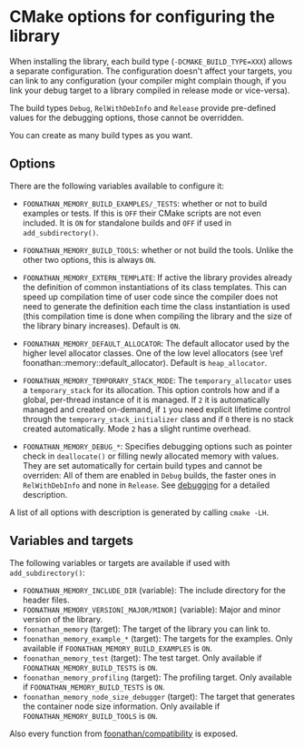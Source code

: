 # CMake options for configuring the library

When installing the library, each build type (`-DCMAKE_BUILD_TYPE=XXX`) allows a separate configuration.
The configuration doesn't affect your targets, you can link to any configuration (your compiler might complain though, if you link your debug target to a library compiled in release mode or vice-versa).

The build types `Debug`, `RelWithDebInfo` and `Release` provide pre-defined values for the debugging options,
those cannot be overridden.

You can create as many build types as you want.

## Options

There are the following variables available to configure it:

* `FOONATHAN_MEMORY_BUILD_EXAMPLES/_TESTS`: whether or not to build examples or tests. If this is `OFF` their CMake scripts are not even included. It is `ON` for standalone builds and `OFF` if used in `add_subdirectory()`.
* `FOONATHAN_MEMORY_BUILD_TOOLS`: whether or not build the tools. Unlike the other two options, this is always `ON`.

* `FOONATHAN_MEMORY_EXTERN_TEMPLATE`: If active the library provides already the definition of common instantiations of its class templates. This can speed up compilation time of user code since the compiler does not need to generate the definition each time the class instantiation is used (this compilation time is done when compiling the library and the size of the library binary increases). Default is `ON`.

* `FOONATHAN_MEMORY_DEFAULT_ALLOCATOR`: The default allocator used by the higher level allocator classes. One of the low level allocators (see \ref foonathan::memory::default_allocator). Default is `heap_allocator`.
* `FOONATHAN_MEMORY_TEMPORARY_STACK_MODE`: The `temporary_allocator` uses a `temporary_stack` for its allocation.
This option controls how and if a global, per-thread instance of it is managed.
If `2` it is automatically managed and created on-demand, if `1` you need explicit lifetime control through the `temporary_stack_initializer` class and if `0` there is no stack created automatically.
Mode `2` has a slight runtime overhead.

* `FOONATHAN_MEMORY_DEBUG_*`: Specifies debugging options such as pointer check in `deallocate()` or filling newly allocated memory with values. They are set automatically for certain build types and cannot be overriden: All of them are enabled in `Debug` builds, the faster ones in `RelWithDebInfo` and none in `Release`. See [debugging](md_doc_debug_error.html#debugging) for a detailed description.

A list of all options with description is generated by calling `cmake -LH`.

## Variables and targets

The following variables or targets are available if used with `add_subdirectory()`:

* `FOONATHAN_MEMORY_INCLUDE_DIR` (variable): The include directory for the header files.
* `FOONATHAN_MEMORY_VERSION[_MAJOR/MINOR]` (variable): Major and minor version of the library.
* `foonathan_memory` (target): The target of the library you can link to.
* `foonathan_memory_example_*` (target): The targets for the examples. Only available if `FOONATHAN_MEMORY_BUILD_EXAMPLES` is `ON`.
* `foonathan_memory_test` (target): The test target. Only available if `FOONATHAN_MEMORY_BUILD_TESTS` is `ON`.
* `foonathan_memory_profiling` (target): The profiling target. Only available if `FOONATHAN_MEMORY_BUILD_TESTS` is `ON`.
* `foonathan_memory_node_size_debugger` (target): The target that generates the container node size information. Only available if `FOONATHAN_MEMORY_BUILD_TOOLS` is `ON`.

Also every function from [foonathan/compatibility] is exposed.

[foonathan/compatibility]: https://github.com/foonathan/compatiblity
